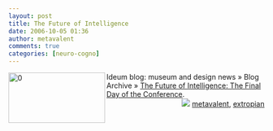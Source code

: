 ```yaml
---
layout: post
title: The Future of Intelligence
date: 2006-10-05 01:36
author: metavalent
comments: true
categories: [neuro-cogno]
---
```

<!--Lead Photo --><a href="https://www.ideum.com/blog/2006/09/23/the-future-of-intelligence-the-final-day-of-the-conference/"><img loading="lazy" width="190" height="99" border="0" align="left" alt="0" src="https://img86.imageshack.us/img86/5958/sangiorgiond0.jpg" /></a><!-- Commentary -->Ideum blog: museum and design news » Blog Archive » <a href="https://www.ideum.com/blog/2006/09/23/the-future-of-intelligence-the-final-day-of-the-conference/">The Future of Intelligence: The Final Day of the Conference</a>.
<div align="right"><img border="0" src="https://metavalent.info/images/technorati.bug.10x10.jpg" /> <a rel="tag" href="https://technorati.com/tag/metavalent">metavalent</a>, <a rel="tag" href="https://technorati.com/tag/extropian">extropian</a></div>
<!-- //End Tags -->
